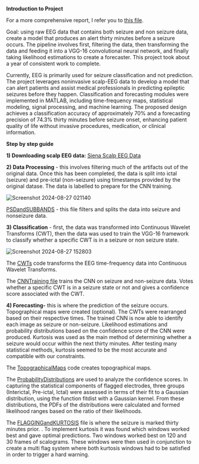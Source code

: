 ****Introduction to Project****

For a more comprehensive report, I refer you to [this file](https://github.com/radielazazy/CNN-Seizure-Forecaster/blob/main/CNN-Seizure-Forecaster-Report.pdf).

Goal: using raw EEG data that contains both seizure and non seizure data, create a model that produces an alert thirty minutes before a seizure occurs. The pipeline involves first, filtering the data, then transforming the data and feeding it into a VGG-16 convolutional neural network, and finally taking likelihood estimations to create a forecaster. This project took about a year of consistent work to complete.

Currently, EEG is primarily used for seizure classification
and not prediction. The project leverages noninvasive
scalp-EEG data to develop a model that can alert
patients and assist medical professionals in predicting
epileptic seizures before they happen. Classification and
forecasting modules were implemented in MATLAB,
including time-frequency maps, statistical modeling,
signal processing, and machine learning. The proposed
design achieves a classification accuracy of
approximately 70% and a forecasting precision of 74.3%
thirty minutes before seizure onset, enhancing patient
quality of life without invasive procedures, medication,
or clinical information.


****Step by step guide****

****1) Downloading scalp EEG data:**** [Siena Scalp EEG Data](https://physionet.org/content/siena-scalp-eeg/1.0.0/)


****2) Data Processing**** - this involves filtering much of the artifacts out of the original data. Once this has been completed, the data is split into ictal (seizure) and pre-ictal (non-seizure) using timestamps provided by the original datase. The data is labelled to prepare for the CNN training.

  ![Screenshot 2024-08-27 021140](https://github.com/user-attachments/assets/d584db19-9e5b-4ca4-aae9-a2b125e4d521)

  [PSDandSUBBANDS](https://github.com/radielazazy/CNN-Seizure-Forecaster/blob/main/PSDandSUBBANDS.m) - this file filters and splits the data into seizure and nonseizure data.

****3) Classification**** - first, the data was transformed into Continuous Wavelet Transforms (CWT), then the data was used to train the VGG-16 framework to classify whether a specific CWT is in a seizure or non seizure state.

  ![Screenshot 2024-08-27 152803](https://github.com/user-attachments/assets/4ba9a576-8021-42fe-bde9-2667402e8511)

The [CWTs](https://github.com/radielazazy/CNN-Seizure-Forecaster/blob/main/CWTs.m) code transforms the EEG time-frequency data into Continuous Wavelet Transforms.

The [CNNTraining file](https://github.com/radielazazy/CNN-Seizure-Forecaster/blob/main/CNNTraining.m) trains the CNN on seizure and non-seizure data. Votes whether a specific CWT is in a seizure state or not and gives a confidence score associated with the CWT.

****4) Forecasting-****  this is where the prediction of the seizure occurs. Topographical maps were created (optional). The CWTs were rearranged based on their respective times. The trained CNN is now able to identify each image as seizure or non-seizure. Likelihood estimations and probability distributions based on the confidence score of the CNN were produced. Kurtosis was used as the main method of determining whether a seizure would occur within the next thirty minutes. After testing many statistical methods, kurtosis seemed to be the most accurate and compatible with our constraints.

The [TopographicalMaps](https://github.com/radielazazy/CNN-Seizure-Forecaster/blob/main/TopographicalMaps.m) code creates topographical maps.

The [ProbabilityDistributions](https://github.com/radielazazy/CNN-Seizure-Forecaster/blob/main/ProbabilityDistributions.m) are used to analyze the confidence scores. In capturing the statistical components of flagged electrodes, three groups (Interictal,
 Pre-ictal, Ictal) were assessed in terms of their fit to a Gaussian distribution, using the function
 fitdist with a Gaussian kernel. From these distributions, the PDFs of the distributions were
 calculated and formed likelihood ranges based on the ratio of their likelihoods. 


The [FLAGGINGandKURTOSIS](https://github.com/radielazazy/CNN-Seizure-Forecaster/blob/main/FLAGGINGandKURTOSIS.m) file is where the seizure is marked thirty minutes prior. .
 To implement kurtosis it was found which windows worked best and gave optimal
 predictions. Two windows worked best on 120 and 30 frames of scalograms. These
 windows were then used in conjunction to create a multi flag system where both kurtosis
 windows had to be satisfied in order to trigger a hard warning.












